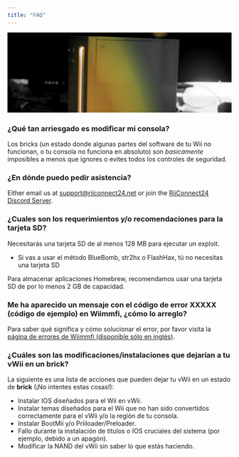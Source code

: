 ```yaml
---
title: "FAQ"
---
```


![Logotipo de RiiConnect24 amarillo](/images/Wii_Yellow_Gray.jpg)

### ¿Qué tan arriesgado es modificar mi consola?
Los bricks (un estado donde algunas partes del software de tu Wii no funcionan, o tu consola no funciona en absoluto) son *basicamente* imposibles a menos que ignores o evites todos los controles de seguridad.

### ¿En dónde puedo pedir asistencia?
Either email us at support@riiconnect24.net or join the [RiiConnect24 Discord Server](https://discord.gg/rc24).

### ¿Cuales son los requerimientos y/o recomendaciones para la tarjeta SD?
Necesitarás una tarjeta SD de al menos 128 MB para ejecutar un exploit.

- Si vas a usar el método BlueBomb, str2hx o FlashHax, tú no necesitas una tarjeta SD

Para almacenar aplicaciones Homebrew, recomendamos usar una tarjeta SD de por lo menos 2 GB de capacidad.

### Me ha aparecido un mensaje con el código de error XXXXX (código de ejemplo) en Wiimmfi, ¿cómo lo arreglo?
Para saber qué significa y cómo solucionar el error, por favor visita la [página de errores de Wiimmfi (disponible sólo en inglés)](https://wiimmfi.de/error).

### ¿Cuáles son las modificaciones/instalaciones que dejarían a tu vWii en un brick?
La siguiente es una lista de acciones que pueden dejar tu vWii en un estado de **brick** (¡No intentes estas cosas!):
* Instalar IOS diseñados para el Wii en vWii.
* Instalar temas diseñados para el Wii que no han sido convertidos correctamente para el vWii y/o la región de tu consola.
* Instalar BootMii y/o Priiloader/Preloader.
* Fallo durante la instalación de títulos o IOS cruciales del sistema (por ejemplo, debido a un apagón).
* Modificar la NAND del vWii sin saber lo que estás haciendo.
